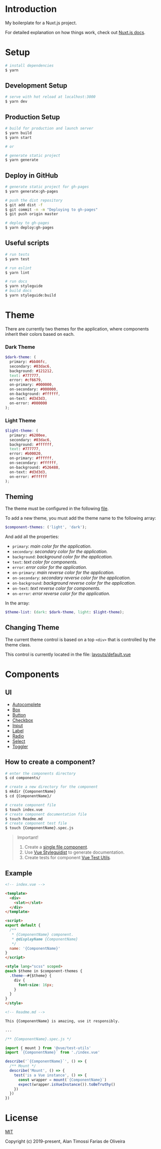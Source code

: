 # Introduction

My boilerplate for a Nuxt.js project.

For detailed explanation on how things work, check out [Nuxt.js docs](https://nuxtjs.org).

# Setup

``` bash
# install dependencies
$ yarn
```

## Development Setup

``` bash
# serve with hot reload at localhost:3000
$ yarn dev
```

## Production Setup

``` bash
# build for production and launch server
$ yarn build
$ yarn start

# or

# generate static project
$ yarn generate
```

## Deploy in GitHub

``` bash
# generate static project for gh-pages
$ yarn generate:gh-pages

# push the dist repository
$ git add dist -f
$ git commit -n -m "Deploying to gh-pages"
$ git push origin master

# deploy to gh-pages
$ yarn deploy:gh-pages

```

## Useful scripts 


``` bash
# run tests
$ yarn test

# run eslint
$ yarn lint

# run docs
$ yarn styleguide
# build docs
$ yarn styleguide:build

```

# Theme

There are currently two themes for the application, where components inherit their colors based on each.

### Dark Theme
```scss
$dark-theme: (
  primary: #bb86fc,
  secondary: #03dac6,
  background: #121212,
  text: #777777,
  error: #cf6679,
  on-primary: #000000,
  on-secondary: #000000,
  on-background: #ffffff,
  on-text: #d3d3d3,
  on-error: #000000
);
```
### Light Theme
```scss
$light-theme: (
  primary: #6200ee,
  secondary: #03dac6,
  background: #ffffff,
  text: #777777,
  error: #b00020,
  on-primary: #ffffff,
  on-secondary: #ffffff,
  on-background: #526488,
  on-text: #d3d3d3,
  on-error: #ffffff
);
```

## Theming

The theme must be configured in the following [file](assets/scss/variables/theme.scss).

To add a new theme, you must add the theme name to the following array:
```scss
$component-themes: ('light', 'dark');
```

And add all the properties:
- `primary`: _main color for the application._
- `secondary`: _secondary color for the application._
- `background`: _background color for the application._
- `text`: _text color for components._
- `error`: _error color for the application._
- `on-primary`: _main reverse color for the application._
- `on-secondary`: _secondary reverse color for the application._
- `on-background`: _background reverse color for the application._
- `on-text`: _text reverse color for components._
- `on-error`: _error reverse color for the application._

In the array:
```scss
$theme-list: (dark: $dark-theme, light: $light-theme);
```

## Changing Theme

The current theme control is based on a top `<div>` that is controlled by the theme class.

This control is currently located in the file: [layouts/default.vue](/layouts/default.vue)

# Components

## UI

- [Autocomplete](/components/ui/Autocomplete)
- [Box](/components/ui/Box)
- [Button](/components/ui/Button)
- [Checkbox](/components/ui/Checkbox)
- [Input](/components/ui/Input)
- [Label](/components/ui/Label)
- [Radio](/components/ui/Radio)
- [Select](/components/ui/Select)
- [Toggler](/components/ui/Toggler)

## How to create a component?

```bash
# enter the components directory
$ cd components/

# create a new directory for the component
$ mkdir {ComponentName}
$ cd {ComponentName}/

# create component file
$ touch index.vue
# create component documentation file
$ touch Readme.md
# create component test file
$ touch {ComponentName}.spec.js
```
> Important!
> 1. Create a [single file component](https://br.vuejs.org/v2/guide/single-file-components.html).
> 2. Use [Vue Styleguidist](https://github.com/vue-styleguidist/vue-styleguidist) to generate documentation.
> 3. Create tests for component [Vue Test Utils](https://vue-test-utils.vuejs.org/guides/testing-single-file-components-with-jest.html).

## Example

```html
<!-- index.vue -->

<template>
  <div>
    <slot></slot>
  </div>
</template>

<script>
export default {
  /**
   * {ComponentName} component.
   * @displayName {ComponentName}
   */
  name: '{ComponentName}'
}
</script>

<style lang="scss" scoped>
@each $theme in $component-themes {
  .theme--#{$theme} {
    div {
      font-size: 16px;
    }
  }
}
</style>
```

```html
<!-- Readme.md -->

This {ComponentName} is amazing, use it responsibly.

...
```

```js
/** {ComponentName}.spec.js */

import { mount } from '@vue/test-utils'
import `{ComponentName}` from './index.vue'

describe('`{ComponentName}`', () => {
  /** Mount */
  describe('Mount', () => {
    test('is a Vue instance', () => {
      const wrapper = mount(`{ComponentName}`)
      expect(wrapper.isVueInstance()).toBeTruthy()
    })
  })
})
```

# License

[MIT](https://opensource.org/licenses/MIT)

Copyright (c) 2019-present, Alan Timossi Farias de Oliveira
